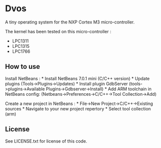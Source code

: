 Dvos
====

A tiny operating system for the NXP Cortex M3 micro-controller.

The kernel has been tested on this micro-controller :
- LPC1311
- LPC1315
- LPC1766

How to use
----------

Install NetBeans :
	* Install NetBeans 7.0.1 mini (C/C++ version)
	* Update plugins (Tools->Plugins->Updates)
	* Install plugin GdbServer (tools->plugins->Available Plugins->Gdbserver->Install)
	* Add ARM toolchain in NetBeans config: (Netbeans->Preferences->C/C++->Tool Collection->Add)

Create a new project in NetBeans :
	* File->New Project->C/C++->Existing sources
	* Navigate to your new project repertory
	* Select tool collection (arm)

License
-------

See LICENSE.txt for license of this code.

